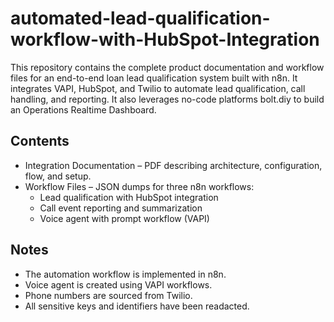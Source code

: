# automated-lead-qualification-workflow-with-HubSpot-Integration
This repository contains the complete product documentation and workflow files for an end-to-end loan lead qualification system built with n8n. It integrates VAPI, HubSpot, and Twilio to automate lead qualification, call handling, and reporting. It also leverages no-code platforms bolt.diy to build an Operations Realtime Dashboard. 

## Contents
- Integration Documentation – PDF describing architecture, configuration, flow, and setup.
- Workflow Files – JSON dumps for three n8n workflows:
  - Lead qualification with HubSpot integration
  - Call event reporting and summarization
  - Voice agent with prompt workflow (VAPI)

## Notes
- The automation workflow is implemented in n8n.
- Voice agent is created using VAPI workflows.
- Phone numbers are sourced from Twilio.
- All sensitive keys and identifiers have been readacted.
